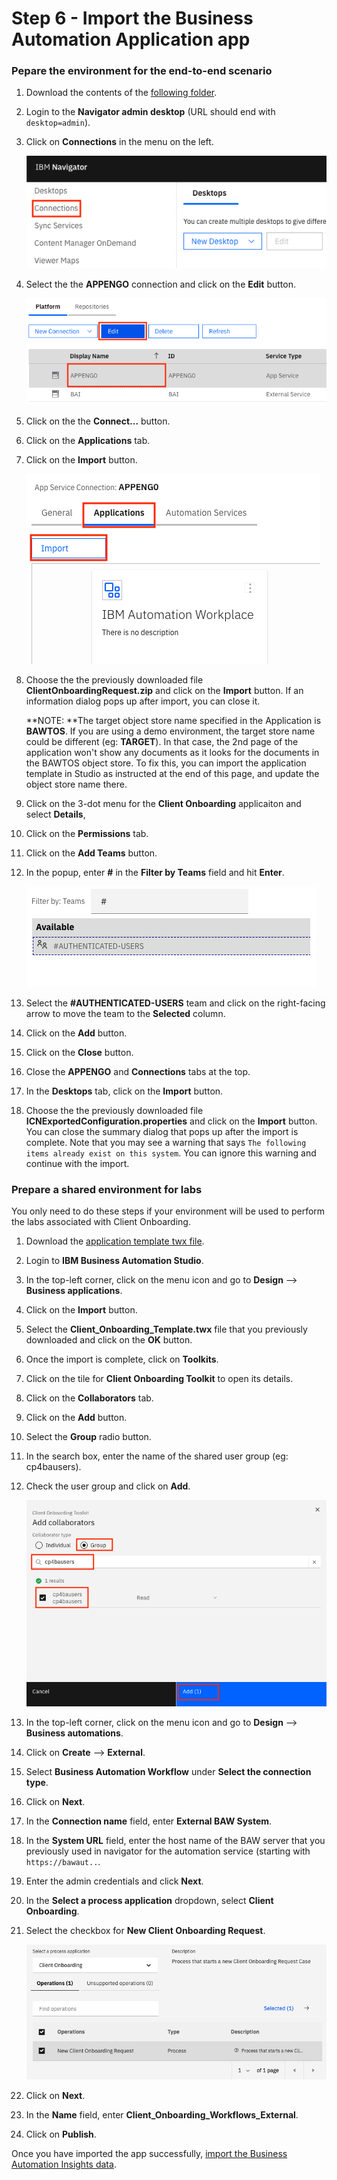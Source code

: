 # Step 6 - Import the Business Automation Application app

### Pepare the environment for the end-to-end scenario

1. Download the contents of the [following folder](Solution%20Exports/Business%20Automation%20Navigator).

2. Login to the **Navigator admin desktop** (URL should end with `desktop=admin`).

3. Click on **Connections** in the menu on the left.

   ![nav-connections](images/nav-connections.png)

4. Select the the **APPENGO** connection and click on the **Edit** button.

   ![nav-edit-appengo](images/nav-edit-appengo.png)

5. Click on the the **Connect...** button.

15. Click on the **Applications** tab.

16. Click on the **Import** button.

    ![nav-import-app](images/nav-import-app.png)

16. Choose the the previously downloaded file **ClientOnboardingRequest.zip** and click on the **Import** button. If an information dialog pops up after import, you can close it.

    **NOTE: **The target object store name specified in the Application is **BAWTOS**. If you are using a demo environment, the target store name could be different (eg: **TARGET**). In that case, the 2nd page of the application won't show any documents as it looks for the documents in the BAWTOS object store. To fix this, you can import the application template in Studio as instructed at the end of this page, and update the object store name there.

17. Click on the 3-dot menu for the **Client Onboarding** applicaiton and select **Details**,

18. Click on the **Permissions** tab.

19. Click on the **Add Teams** button.

20. In the popup, enter **#** in the **Filter by Teams** field and hit **Enter**.

    ![nav-app-permissions](images/nav-app-permissions.png)

21. Select the **#AUTHENTICATED-USERS** team and click on the right-facing arrow to move the team to the **Selected** column.

22. Click on the **Add** button.

23. Click on the **Close** button.

24. Close the **APPENGO** and **Connections** tabs at the top.

25. In the **Desktops** tab, click on the **Import** button.

26. Choose the the previously downloaded file **ICNExportedConfiguration.properties** and click on the **Import** button. You can close the summary dialog that pops up after the import is complete. Note that you may see a warning that says `The following items already exist on this system`. You can ignore this warning and continue with the import.

### Prepare a shared environment for labs

You only need to do these steps if your environment will be used to perform the labs associated with Client Onboarding.

1. Download the [application template twx file](Solution%20Exports/Business%20Automation%20Application/Client_Onboarding_Template.twx).

2. Login to **IBM Business Automation Studio**.

3. In the top-left corner, click on the menu icon and go to **Design** --> **Business applications**.

4. Click on the **Import** button.

5. Select the **Client_Onboarding_Template.twx** file that you previously downloaded and click on the **OK** button.

6. Once the import is complete, click on **Toolkits**.

7. Click on the tile for **Client Onboarding Toolkit** to open its details.

8. Click on the **Collaborators** tab.

9. Click on the **Add** button.

10. Select the **Group** radio button.

11. In the search box, enter the name of the shared user group (eg: cp4bausers).

12. Check the user group and click on **Add**.

    ![app-toolkit-collaborators](images/app-toolkit-collaborators.png)

13. In the top-left corner, click on the menu icon and go to **Design** --> **Business automations**.

14. Click on **Create** --> **External**.

15. Select **Business Automation Workflow** under **Select the connection type**.

16. Click on **Next**.

17. In the **Connection name** field, enter **External BAW System**.

18. In the **System URL** field, enter the host name of the BAW server that you previously used in navigator for the automation service (starting with `https://bawaut..`.

19. Enter the admin credentials and click **Next**.

20. In the **Select a process application** dropdown, select **Client Onboarding**.

21. Select the checkbox for **New Client Onboarding Request**.

    ![studio-external-aut-service](images/studio-external-aut-service.png)

22. Click on **Next**.

23. In the **Name** field, enter **Client_Onboarding_Workflows_External**.

24. Click on **Publish**.

Once you have imported the app successfully, [import the Business Automation Insights data](Step%207%20-%20Business%20Automation%20Insights.md).



